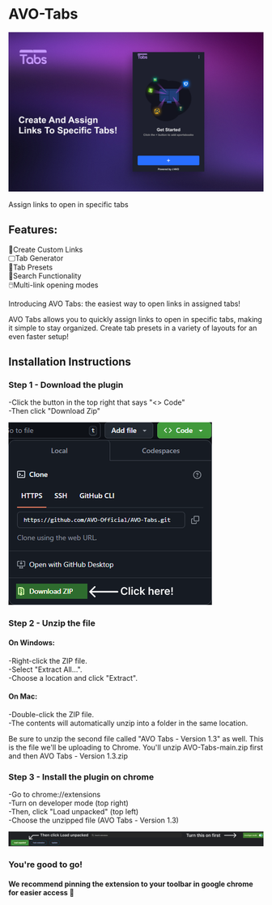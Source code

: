 # AVO-Tabs

![Header Image](images/Header.png)

Assign links to open in specific tabs

## Features:
📝Create Custom Links  
🖵Tab Generator  
📁Tab Presets  
🔎Search Functionality  
🖱️Multi-link opening modes  

Introducing AVO Tabs: the easiest way to open links in assigned tabs!

AVO Tabs allows you to quickly assign links to open in specific tabs, making it simple to stay organized. Create tab presets in a variety of layouts for an even faster setup!


## Installation Instructions

### Step 1 - Download the plugin

-Click the button in the top right that says "<> Code"  
-Then click "Download Zip"

![Step 1](images/step1.png)

### Step 2 - Unzip the file

#### On Windows:
-Right-click the ZIP file.  
-Select "Extract All…".  
-Choose a location and click "Extract".

#### On Mac:
-Double-click the ZIP file.  
-The contents will automatically unzip into a folder in the same location.

Be sure to unzip the second file called "AVO Tabs - Version 1.3" as well. This is the file we'll be uploading to Chrome. You'll unzip AVO-Tabs-main.zip first and then AVO Tabs - Version 1.3.zip

### Step 3 - Install the plugin on chrome

-Go to chrome://extensions  
-Turn on developer mode (top right)  
-Then, click "Load unpacked" (top left)  
-Choose the unzipped file (AVO Tabs - Version 1.3)

![Step 3](images/step3.png)

### You're good to go!

#### We recommend pinning the extension to your toolbar in google chrome for easier access 📌
